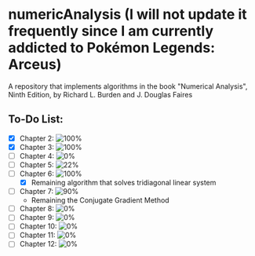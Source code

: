 # numericAnalysis (I will not update it frequently since I am currently addicted to Pokémon Legends: Arceus)
A repository that implements algorithms in the book "Numerical Analysis", Ninth Edition, by Richard L. Burden and J. Douglas Faires

## To-Do List:

- [x] Chapter 2: ![100%](https://progress-bar.dev/100)
- [x] Chapter 3: ![100%](https://progress-bar.dev/100)
- [ ] Chapter 4: ![0%](https://progress-bar.dev/0)
- [ ] Chapter 5: ![22%](https://progress-bar.dev/22)
- [ ] Chapter 6: ![100%](https://progress-bar.dev/100)
  - [x] Remaining algorithm that solves tridiagonal linear system
- [ ] Chapter 7: ![90%](https://progress-bar.dev/90)
  - Remaining the Conjugate Gradient Method
- [ ] Chapter 8: ![0%](https://progress-bar.dev/0)
- [ ] Chapter 9: ![0%](https://progress-bar.dev/0)
- [ ] Chapter 10: ![0%](https://progress-bar.dev/0)
- [ ] Chapter 11: ![0%](https://progress-bar.dev/0)
- [ ] Chapter 12: ![0%](https://progress-bar.dev/0)
